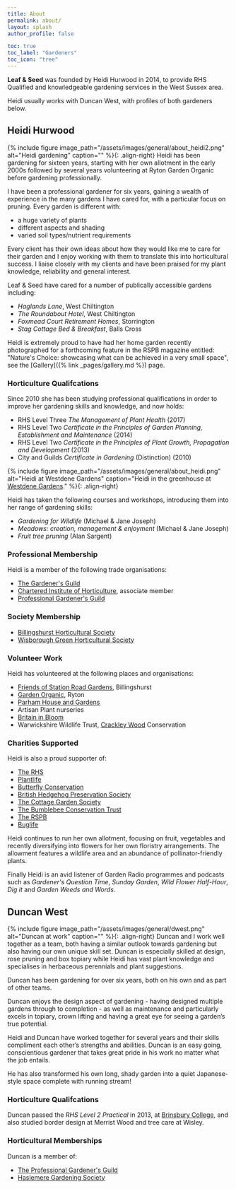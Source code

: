 ```yaml
---
title: About
permalink: about/
layout: splash
author_profile: false

toc: true
toc_label: "Gardeners"
toc_icon: "tree"
---
```

**Leaf & Seed** was founded by Heidi Hurwood in 2014, to provide RHS Qualified and knowledgeable gardening services in the West Sussex area.

Heidi usually works with Duncan West, with profiles of both gardeners below.

## Heidi Hurwood
{% include figure image_path="/assets/images/general/about_heidi2.png" alt="Heidi gardening" caption="" %}{: .align-right}
Heidi has been gardening for sixteen years, starting with her own allotment in the early 2000s followed by several years volunteering at Ryton Garden Organic before gardening professionally.

I have been a professional gardener for six years, gaining a wealth of experience in the many gardens I have cared for, with a particular focus on pruning. Every garden is different with:
 * a huge variety of plants 
 * different aspects and shading
 * varied soil types/nutrient requirements

Every client has their own ideas about how they would like me to care for their garden and I enjoy working with them to translate this into horticultural success. I liaise closely with my clients and have been praised for my plant knowledge, reliability and general interest.

Leaf & Seed have cared for a number of publically accessible gardens including:
 * *Haglands Lane*, West Chiltington
 * *The Roundabout Hotel*, West Chiltington
 * *Foxmead Court Retirement Homes*, Storrington
 * *Stag Cottage Bed & Breakfast*, Balls Cross

Heidi is extremely proud to have had her home garden recently photographed for a forthcoming feature in the RSPB magazine entitled: "Nature's Choice: showcasing what can be achieved in a very small space", see the [Gallery]({% link _pages/gallery.md %}) page.

### Horticulture Qualifcations
Since 2010 she has been studying professional qualifications in order to improve her gardening skills and knowledge, and now holds:

  * RHS Level Three *The Management of Plant Health* (2017)
  * RHS Level Two *Certificate in the Principles of Garden Planning, Establishment and Maintenance* (2014)
  * RHS Level Two *Certificate in the Principles of Plant Growth, Propagation and Development* (2013)
  * City and Guilds *Certificate in Gardening* (Distinction) (2010)

{% include figure image_path="/assets/images/general/about_heidi.png" alt="Heidi at Westdene Gardens" caption="Heidi in the greenhouse at [Westdene Gardens](https://www.westdean.org.uk/gardens)." %}{: .align-right}

Heidi has taken the following courses and workshops, introducing them into her range of gardening skills:
* *Gardening for Wildlife* (Michael & Jane Joseph)
* *Meadows: creation, management & enjoyment* (Michael & Jane Joseph)
* *Fruit tree pruning* (Alan Sargent)

### Professional Membership
Heidi is a member of the following trade organisations:

* [The Gardener's Guild](http://www.thegardenersguild.co.uk) 
* [Chartered Institute of Horticulture](https://www.horticulture.org.uk), associate member
* [Professional Gardener's Guild](http://www.pgg.org.uk)

### Society Membership
 * [Billingshurst Horticultural Society](http://horticulture.billingshurst.community)
 * [Wisborough Green Horticultural Society](http://www.wisboroughgreen.org/horticultural-society/)

### Volunteer Work
Heidi has volunteered at the following places and organisations:

  * [Friends of Station Road Gardens](https://www.facebook.com/FOGBillie/), Billingshurst
  * [Garden Organic](https://www.gardenorganic.org.uk/ryton), Ryton
  * [Parham House and Gardens](http://www.parhaminsussex.co.uk/the-gardens/)
  * Artisan Plant nurseries
  * [Britain in Bloom](https://www.rhs.org.uk/Communities/Campaigns/Britain-in-Bloom/Get-Involved)
  * Warwickshire Wildlife Trust, [Crackley Wood](http://www.warwickshirewildlifetrust.org.uk/reserves/crackley-woods) Conservation

### Charities Supported
Heidi is also a proud supporter of:

  * [The RHS](https://www.rhs.org.uk)
  * [Plantlife](http://www.plantlife.org.uk/uk)
  * [Butterfly Conservation](http://butterfly-conservation.org)
  * [British Hedgehog Preservation Society](https://www.britishhedgehogs.org.uk)
  * [The Cottage Garden Society](http://www.thecottagegardensociety.org.uk)
  * [The Bumblebee Conservation Trust](https://bumblebeeconservation.org)
  * [The RSPB](https://ww2.rspb.org.uk)
  * [Buglife](https://www.buglife.org.uk)

  Heidi continues to run her own allotment, focusing on fruit, vegetables and recently diversifying into flowers for her own floristry arrangements. The allowment features a wildlife area and an abundance of pollinator-friendly plants.

Finally Heidi is an avid listener of Garden Radio programmes and podcasts such as _Gardener's Question Time_, _Sunday Garden_, _Wild Flower Half-Hour_, _Dig it_ and _Garden Weeds and Words_.

## Duncan West
{% include figure image_path="/assets/images/general/dwest.png" alt="Duncan at work" caption="" %}{: .align-right}
Duncan and I work well together as a team, both having a similar outlook towards gardening but also having our own unique skill set. Duncan is especially skilled at design, rose pruning and box topiary while Heidi has vast plant knowledge and specialises in herbaceous perennials and plant suggestions.

Duncan has been gardening for over six years, both on his own and as part of other teams.

Duncan enjoys the design aspect of gardening -  having designed multiple gardens through to completion -  as well as maintenance and particularly excels in topiary, crown lifting and having a great eye for seeing a garden’s true potential. 

Heidi and Duncan have worked together for several years and their skills compliment each other’s strengths and abilities. Duncan is an easy going, conscientious gardener that takes great pride in his work no matter what the job entails.

He has also transformed his own long, shady garden into a quiet Japanese-style space complete with running stream!

### Horticulture Qualifcations
Duncan passed the *RHS Level 2 Practical* in 2013, at [Brinsbury College](https://chichester.ac.uk/brinsbury),  and also studied border design at Merrist Wood and tree care at Wisley. 

### Horticultural Memberships
Duncan is a member of:

* [The Professional Gardener's Guild](http://www.pgg.org.uk) 
* [Haslemere Gardening Society](http://haslemere-gardening-society.co.uk)
